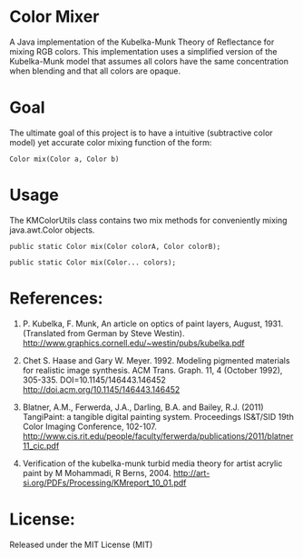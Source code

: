 Color Mixer
==========

A Java implementation of the Kubelka-Munk Theory of Reflectance for mixing RGB colors.  This implementation uses a simplified version of the Kubelka-Munk model that assumes all colors have the same concentration when blending and that all colors are opaque.

Goal
==========
The ultimate goal of this project is to have a intuitive (subtractive color model) yet accurate color mixing function of the form:

`Color mix(Color a, Color b)`

Usage
==========
The KMColorUtils class contains two mix methods for conveniently mixing java.awt.Color objects.

`public static Color mix(Color colorA, Color colorB);`

`public static Color mix(Color... colors);`

References:
==========
1) P. Kubelka, F. Munk, An article on optics of paint layers, August, 1931. (Translated from German by Steve Westin). http://www.graphics.cornell.edu/~westin/pubs/kubelka.pdf

2) Chet S. Haase and Gary W. Meyer. 1992. Modeling pigmented materials for realistic image synthesis.  ACM Trans. Graph. 11, 4 (October 1992), 305-335. DOI=10.1145/146443.146452 http://doi.acm.org/10.1145/146443.146452

3) Blatner, A.M., Ferwerda, J.A., Darling, B.A. and Bailey, R.J. (2011) TangiPaint: a tangible digital painting system. Proceedings IS&T/SID 19th Color Imaging Conference, 102-107. http://www.cis.rit.edu/people/faculty/ferwerda/publications/2011/blatner11_cic.pdf

4) Verification of the kubelka-munk turbid media theory for artist acrylic paint by M Mohammadi, R Berns, 2004. http://art-si.org/PDFs/Processing/KMreport_10_01.pdf

License:
==========
Released under the MIT License (MIT)
